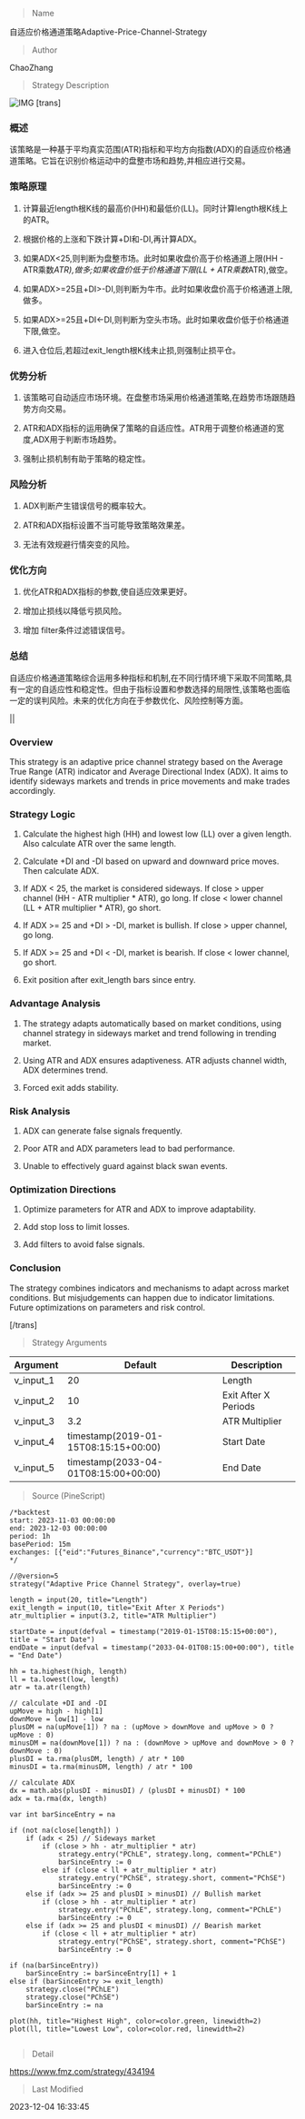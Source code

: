 
> Name

自适应价格通道策略Adaptive-Price-Channel-Strategy

> Author

ChaoZhang

> Strategy Description

![IMG](https://www.fmz.com/upload/asset/147dfee40cdf202a140.png)
[trans]

### 概述

该策略是一种基于平均真实范围(ATR)指标和平均方向指数(ADX)的自适应价格通道策略。它旨在识别价格运动中的盘整市场和趋势,并相应进行交易。

### 策略原理

1. 计算最近length根K线的最高价(HH)和最低价(LL)。同时计算length根K线上的ATR。

2. 根据价格的上涨和下跌计算+DI和-DI,再计算ADX。

3. 如果ADX<25,则判断为盘整市场。此时如果收盘价高于价格通道上限(HH - ATR乘数*ATR),做多;如果收盘价低于价格通道下限(LL + ATR乘数*ATR),做空。

4. 如果ADX>=25且+DI>-DI,则判断为牛市。此时如果收盘价高于价格通道上限,做多。

5. 如果ADX>=25且+DI<-DI,则判断为空头市场。此时如果收盘价低于价格通道下限,做空。

6. 进入仓位后,若超过exit_length根K线未止损,则强制止损平仓。

### 优势分析

1. 该策略可自动适应市场环境。在盘整市场采用价格通道策略,在趋势市场跟随趋势方向交易。

2. ATR和ADX指标的运用确保了策略的自适应性。ATR用于调整价格通道的宽度,ADX用于判断市场趋势。

3. 强制止损机制有助于策略的稳定性。

### 风险分析

1. ADX判断产生错误信号的概率较大。

2. ATR和ADX指标设置不当可能导致策略效果差。

3. 无法有效规避行情突变的风险。

### 优化方向  

1. 优化ATR和ADX指标的参数,使自适应效果更好。

2. 增加止损线以降低亏损风险。

3. 增加 filter条件过滤错误信号。

### 总结

自适应价格通道策略综合运用多种指标和机制,在不同行情环境下采取不同策略,具有一定的自适应性和稳定性。但由于指标设置和参数选择的局限性,该策略也面临一定的误判风险。未来的优化方向在于参数优化、风险控制等方面。

|| 

### Overview  

This strategy is an adaptive price channel strategy based on the Average True Range (ATR) indicator and Average Directional Index (ADX). It aims to identify sideways markets and trends in price movements and make trades accordingly.

### Strategy Logic

1. Calculate the highest high (HH) and lowest low (LL) over a given length. Also calculate ATR over the same length.  

2. Calculate +DI and -DI based on upward and downward price moves. Then calculate ADX.

3. If ADX < 25, the market is considered sideways. If close > upper channel (HH - ATR multiplier * ATR), go long. If close < lower channel (LL + ATR multiplier * ATR), go short.  

4. If ADX >= 25 and +DI > -DI, market is bullish. If close > upper channel, go long.

5. If ADX >= 25 and +DI < -DI, market is bearish. If close < lower channel, go short.

6. Exit position after exit_length bars since entry.  

### Advantage Analysis 

1. The strategy adapts automatically based on market conditions, using channel strategy in sideways market and trend following in trending market.  

2. Using ATR and ADX ensures adaptiveness. ATR adjusts channel width, ADX determines trend.  

3. Forced exit adds stability.

### Risk Analysis

1. ADX can generate false signals frequently.  

2. Poor ATR and ADX parameters lead to bad performance.

3. Unable to effectively guard against black swan events.

### Optimization Directions

1. Optimize parameters for ATR and ADX to improve adaptability. 

2. Add stop loss to limit losses.

3. Add filters to avoid false signals.

### Conclusion
The strategy combines indicators and mechanisms to adapt across market conditions. But misjudgements can happen due to indicator limitations. Future optimizations on parameters and risk control.

[/trans]

> Strategy Arguments



|Argument|Default|Description|
|----|----|----|
|v_input_1|20|Length|
|v_input_2|10|Exit After X Periods|
|v_input_3|3.2|ATR Multiplier|
|v_input_4|timestamp(2019-01-15T08:15:15+00:00)|Start Date|
|v_input_5|timestamp(2033-04-01T08:15:00+00:00)|End Date|


> Source (PineScript)

``` pinescript
/*backtest
start: 2023-11-03 00:00:00
end: 2023-12-03 00:00:00
period: 1h
basePeriod: 15m
exchanges: [{"eid":"Futures_Binance","currency":"BTC_USDT"}]
*/

//@version=5
strategy("Adaptive Price Channel Strategy", overlay=true)

length = input(20, title="Length")
exit_length = input(10, title="Exit After X Periods")
atr_multiplier = input(3.2, title="ATR Multiplier")

startDate = input(defval = timestamp("2019-01-15T08:15:15+00:00"), title = "Start Date")
endDate = input(defval = timestamp("2033-04-01T08:15:00+00:00"), title = "End Date")

hh = ta.highest(high, length)
ll = ta.lowest(low, length)
atr = ta.atr(length)

// calculate +DI and -DI
upMove = high - high[1]
downMove = low[1] - low
plusDM = na(upMove[1]) ? na : (upMove > downMove and upMove > 0 ? upMove : 0)
minusDM = na(downMove[1]) ? na : (downMove > upMove and downMove > 0 ? downMove : 0)
plusDI = ta.rma(plusDM, length) / atr * 100
minusDI = ta.rma(minusDM, length) / atr * 100

// calculate ADX
dx = math.abs(plusDI - minusDI) / (plusDI + minusDI) * 100
adx = ta.rma(dx, length)

var int barSinceEntry = na

if (not na(close[length]) )
    if (adx < 25) // Sideways market
        if (close > hh - atr_multiplier * atr)
            strategy.entry("PChLE", strategy.long, comment="PChLE")
            barSinceEntry := 0
        else if (close < ll + atr_multiplier * atr)
            strategy.entry("PChSE", strategy.short, comment="PChSE")
            barSinceEntry := 0
    else if (adx >= 25 and plusDI > minusDI) // Bullish market
        if (close > hh - atr_multiplier * atr)
            strategy.entry("PChLE", strategy.long, comment="PChLE")
            barSinceEntry := 0
    else if (adx >= 25 and plusDI < minusDI) // Bearish market
        if (close < ll + atr_multiplier * atr)
            strategy.entry("PChSE", strategy.short, comment="PChSE")
            barSinceEntry := 0

if (na(barSinceEntry))
    barSinceEntry := barSinceEntry[1] + 1
else if (barSinceEntry >= exit_length)
    strategy.close("PChLE")
    strategy.close("PChSE")
    barSinceEntry := na

plot(hh, title="Highest High", color=color.green, linewidth=2)
plot(ll, title="Lowest Low", color=color.red, linewidth=2)


```

> Detail

https://www.fmz.com/strategy/434194

> Last Modified

2023-12-04 16:33:45
